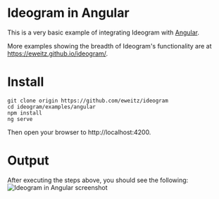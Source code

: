 # Ideogram in Angular

This is a very basic example of integrating Ideogram with [Angular](https://angular.io/).  

More examples showing the breadth of Ideogram's functionality are at https://eweitz.github.io/ideogram/.

# Install
```
git clone origin https://github.com/eweitz/ideogram
cd ideogram/examples/angular
npm install
ng serve
```

Then open your browser to http://localhost:4200.

# Output
After executing the steps above, you should see the following: 
![Ideogram in Angular screenshot](https://raw.githubusercontent.com/eweitz/ideogram/framework-examples/examples/angular/ideogram_angular_example.png)
